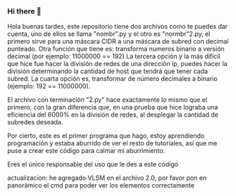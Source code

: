 ### Hi there 👋
Hola buenas tardes, este repositorio tiene dos archivos como te puedes dar cuenta, uno de ellos se llama "nombr".py y el otro es "normbr"2.py, el primero sirve para 
una máscara CIDR a una máscara de subred con decimal punteado. 
Otra función que tiene es: transforma numeros binario a versión decimal (por ejemplo: 11000000 == 192)
La tercera opción y la más dificil que hice fue hacer la división de redes de una dirección ip, puedes hacer la división determinando la cantidad de host que tendrá que tener 
cada subred. 
La cuarta opción es, transformar de número decimales a binario (ejemplo: 192 == 11000000).

El archivo con terminación "2.py" hace exactamente lo mismo que el primero, con la gran diferencia que, en una prueba que hice lograba una eficiencia del 6000% en la división 
de redes, al desplegar la cantidad de subredes deseada. 



Por cierto, este es el primer programa que hago, estoy aprendiendo programación y estaba aburrido de ver el resto de tutoriales, así que me puse a crear este 
código para calmar mi aburrimiento.




Eres el único responsable del uso que le des a este código

actualizacion: he agregado VLSM en el archivo 2.0, por favor pon en panorámico el cmd para poder ver los elementos correctamente



<!--
**D0098Victor/D0098Victor** is a ✨ _special_ ✨ repository because its `README.md` (this file) appears on your GitHub profile.

Here are some ideas to get you started:

- 🔭 I’m currently working on ...
- 🌱 I’m currently learning ...
- 👯 I’m looking to collaborate on ...
- 🤔 I’m looking for help with ...
- 💬 Ask me about ...
- 📫 How to reach me: ...
- 😄 Pronouns: ...
- ⚡ Fun fact: ...
-->
